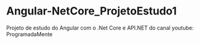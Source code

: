 # Angular-NetCore_ProjetoEstudo1
Projeto de estudo do Angular com o .Net Core e API.NET do canal youtube: ProgramadaMente
